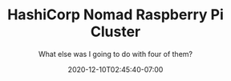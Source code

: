 ---
title: "HashiCorp Nomad Raspberry Pi Cluster"
subtitle: "What else was I going to do with four of them?"
date: 2020-12-10T02:45:40-07:00
draft: true
---